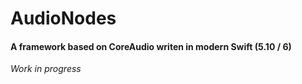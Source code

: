 # AudioNodes
#### A framework based on CoreAudio writen in modern Swift (5.10 / 6)

_Work in progress_
